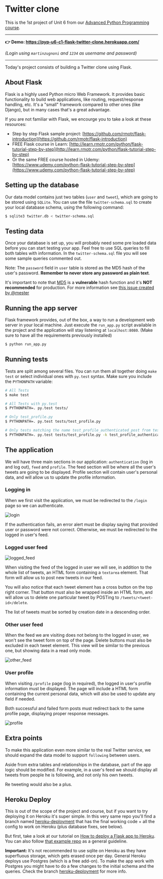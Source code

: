 # Twitter clone

This is the 1st project of Unit 6 from our [Advanced Python Programming course](https://rmotr.com/advanced-python-programming).

---

**👉 Demo: https://pyp-u6-c1-flask-twitter-clone.herokuapp.com/**

_(Login using `martinzugnoni` and `1234` as username and password)_

---

Today's project consists of building a Twitter clone using Flask.

## About Flask

Flask is a highly used Python micro Web Framework. It provides basic functionality to build web applications, like routing, request/response handling, etc. It's a "small" framework compared to other ones (like Django), but in many cases that's a great advantage.

If you are not familiar with Flask, we encourge you to take a look at these resources:
- Step by step Flask sample project: [https://github.com/rmotr/flask-introduction](https://github.com/rmotr/flask-introduction)
- FREE Flask course in Learn: [http://learn.rmotr.com/python/flask-tutorial-step-by-step](http://learn.rmotr.com/python/flask-tutorial-step-by-step)
- Or the same FREE course hosted in Udemy: [https://www.udemy.com/python-flask-tutorial-step-by-step](https://www.udemy.com/python-flask-tutorial-step-by-step)

## Setting up the database

Our data model contains just two tables (`user` and `tweet`), which are going to be stored using `SQLite`. You can use the file `twitter-schema.sql` to create your local database schema, using the following command:

```bash
$ sqlite3 twitter.db < twitter-schema.sql
```

## Testing data

Once your database is set up, you will probably need some pre loaded data before you can start testing your app. Feel free to use SQL queries to fill both tables with information. In the `twitter-schema.sql` file you will see some sample queries commented out.

Note: The `password` field in `user` table is stored as the MD5 hash of the user's password. **Remember to never store any password as plain text**.

It's important to note that [MD5](https://en.wikipedia.org/wiki/MD5) is a **vulnerable** hash function and it's **NOT recommended** for production. For more information see [this issue created by @mester](https://github.com/rmotr-group-projects/pyp-u6-c1-flask-twitter-clone/issues/5)

## Running the app server

Flask framework provides, out of the box, a way to run a development web server in your local machine. Just execute the `run_app.py` script available in the project and the application will stay listening at `localhost:8080`. (Make sure to have all the requirements previously installed)

```bash
$ python run_app.py
```

## Running tests

Tests are split among several files. You can run them all together doing `make test` or select individual ones with `py.test` syntax. Make sure you include the `PYTHONPATH` variable:

```bash
# All Tests
$ make test

# All Tests with py.test
$ PYTHONPATH=. py.test tests/

# Only test_profile.py
$ PYTHONPATH=. py.test tests/test_profile.py

# Only tests matching the name test_profile_authenticated_post from test_profile.py
$ PYTHONPATH=. py.test tests/test_profile.py -k test_profile_authenticated_post
```

## The application

We will have three main sections in our application: `authentication` (log in and log out), `feed` and `profile`. The feed section will be where all the user's tweets are going to be displayed. Profile section will contain user's personal data, and will allow us to update the profile information.

### Logging in

When we first visit the application, we must be redirected to the `/login` page so we can authenticate.

![login](http://i.imgur.com/amnheCL.png)

If the authentication fails, an error alert must be display saying that provided user or password were not correct. Otherwise, we must be redirected to the logged in user's feed.

### Logged user feed

![logged_feed](http://i.imgur.com/rxdkXTb.png)

When visiting the feed of the logged in user we will see, in addition to the whole list of tweets, an HTML form containing a `textarea` element. That form will allow us to post new tweets in our feed.

You will also notice that each tweet element has a cross button on the top right corner. That button must also be wrapped inside an HTML form, and will allow us to delete one particular tweet by POSTing to `/tweets/<tweet-id>/delete`.

The list of tweets must be sorted by creation date in a descending order.

### Other user feed

When the feed we are visiting does not belong to the logged in user, we won't see the tweet form on top of the page. Delete buttons must also be excluded in each tweet element. This view will be similar to the previous one, but showing data in a read only mode.

![other_feed](http://i.imgur.com/8uiPqAS.png)

### User profile

When visiting `/profile` page (log in required), the logged in user's profile information must be displayed. The page will include a HTML form containing the current personal data, which will also be used to update any field if needed.

Both successful and failed form posts must redirect back to the same profile page, displaying proper response messages.

![profile](http://i.imgur.com/6QG7hNA.png)


## Extra points

To make this application even more similar to the real Twitter service, we should expand the data model to support `following` between users.

Aside from extra tables and relationships in the database, part of the app logic should be modified. For example, in a user's feed we should display all tweets from people he is following, and not only his own tweets.

Re tweeting would also be a plus.


## Heroku Deploy

This is out of the scope of the project and course, but if you want to try deploying it on Heroku it's super simple. In this very same repo you'll find a branch named [heroku-deployment](https://github.com/rmotr-group-projects/pyp-u6-c1-flask-twitter-clone/tree/heroku-deployment) that has the final working code + all the config to work on Heroku (plus database fixes, see below).

But first, take a look at our tutorial on [How to deploy a Flask app to Heroku](https://www.youtube.com/watch?v=wb6K0o8uv7s). You can also follow [that example repo](https://github.com/rmotr-curriculum/flask-heroku-example) as a general guideline.

**Important:** It's not recommended to use sqlite on Heroku as they have superfluous storage, which gets erased once per day. General Heroku deploys use Postgres (which is a free add-on). To make the app work with Postgres you might have to do a few changes to the initial schema and the queries. Check the branch [heroku-deployment](https://github.com/rmotr-group-projects/pyp-u6-c1-flask-twitter-clone/tree/heroku-deployment) for more info.
